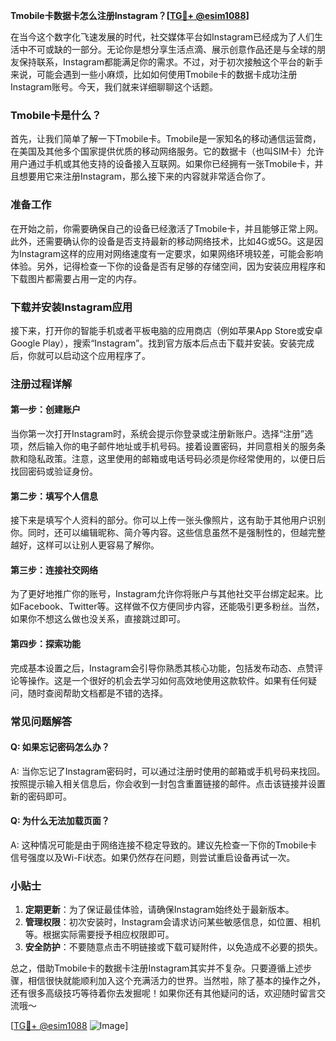 **Tmobile卡数据卡怎么注册Instagram？[[TG💪+ @esim1088](https://t.me/s/esim1088)]**

在当今这个数字化飞速发展的时代，社交媒体平台如Instagram已经成为了人们生活中不可或缺的一部分。无论你是想分享生活点滴、展示创意作品还是与全球的朋友保持联系，Instagram都能满足你的需求。不过，对于初次接触这个平台的新手来说，可能会遇到一些小麻烦，比如如何使用Tmobile卡的数据卡成功注册Instagram账号。今天，我们就来详细聊聊这个话题。

### Tmobile卡是什么？

首先，让我们简单了解一下Tmobile卡。Tmobile是一家知名的移动通信运营商，在美国及其他多个国家提供优质的移动网络服务。它的数据卡（也叫SIM卡）允许用户通过手机或其他支持的设备接入互联网。如果你已经拥有一张Tmobile卡，并且想要用它来注册Instagram，那么接下来的内容就非常适合你了。

### 准备工作

在开始之前，你需要确保自己的设备已经激活了Tmobile卡，并且能够正常上网。此外，还需要确认你的设备是否支持最新的移动网络技术，比如4G或5G。这是因为Instagram这样的应用对网络速度有一定要求，如果网络环境较差，可能会影响体验。另外，记得检查一下你的设备是否有足够的存储空间，因为安装应用程序和下载图片都需要占用一定的内存。

### 下载并安装Instagram应用

接下来，打开你的智能手机或者平板电脑的应用商店（例如苹果App Store或安卓Google Play），搜索“Instagram”。找到官方版本后点击下载并安装。安装完成后，你就可以启动这个应用程序了。

### 注册过程详解

#### 第一步：创建账户

当你第一次打开Instagram时，系统会提示你登录或注册新账户。选择“注册”选项，然后输入你的电子邮件地址或手机号码。接着设置密码，并同意相关的服务条款和隐私政策。注意，这里使用的邮箱或电话号码必须是你经常使用的，以便日后找回密码或验证身份。

#### 第二步：填写个人信息

接下来是填写个人资料的部分。你可以上传一张头像照片，这有助于其他用户识别你。同时，还可以编辑昵称、简介等内容。这些信息虽然不是强制性的，但越完整越好，这样可以让别人更容易了解你。

#### 第三步：连接社交网络

为了更好地推广你的账号，Instagram允许你将账户与其他社交平台绑定起来。比如Facebook、Twitter等。这样做不仅方便同步内容，还能吸引更多粉丝。当然，如果你不想这么做也没关系，直接跳过即可。

#### 第四步：探索功能

完成基本设置之后，Instagram会引导你熟悉其核心功能，包括发布动态、点赞评论等操作。这是一个很好的机会去学习如何高效地使用这款软件。如果有任何疑问，随时查阅帮助文档都是不错的选择。

### 常见问题解答

#### Q: 如果忘记密码怎么办？
A: 当你忘记了Instagram密码时，可以通过注册时使用的邮箱或手机号码来找回。按照提示输入相关信息后，你会收到一封包含重置链接的邮件。点击该链接并设置新的密码即可。

#### Q: 为什么无法加载页面？
A: 这种情况可能是由于网络连接不稳定导致的。建议先检查一下你的Tmobile卡信号强度以及Wi-Fi状态。如果仍然存在问题，则尝试重启设备再试一次。

### 小贴士

1. **定期更新**：为了保证最佳体验，请确保Instagram始终处于最新版本。
2. **管理权限**：初次安装时，Instagram会请求访问某些敏感信息，如位置、相机等。根据实际需要授予相应权限即可。
3. **安全防护**：不要随意点击不明链接或下载可疑附件，以免造成不必要的损失。

总之，借助Tmobile卡的数据卡注册Instagram其实并不复杂。只要遵循上述步骤，相信很快就能顺利加入这个充满活力的世界。当然啦，除了基本的操作之外，还有很多高级技巧等待着你去发掘呢！如果你还有其他疑问的话，欢迎随时留言交流哦～

[[TG💪+ @esim1088](https://t.me/s/esim1088) ![Image](https://i.postimg.cc/4NQfJmqS/Snipaste-2025-05-13-00-14-12.png)]